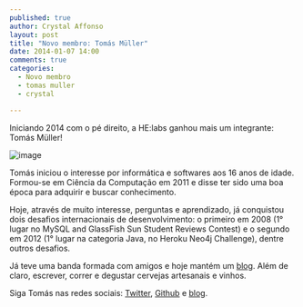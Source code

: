```yaml
---
published: true
author: Crystal Affonso
layout: post
title: "Novo membro: Tomás Müller"
date: 2014-01-07 14:00
comments: true
categories:
  - Novo membro
  - tomas muller
  - crystal

---
```


Iniciando 2014 com o pé direito, a HE:labs ganhou mais um integrante: Tomás Müller!

![image](/blog/images/posts/2014-01-07/tomas.jpg)

<!--more-->

Tomás iniciou o interesse por informática e softwares aos 16 anos de idade. Formou-se em Ciência da Computação em 2011 e disse ter sido uma boa época para adquirir e buscar conhecimento.

Hoje, através de muito interesse, perguntas e aprendizado, já conquistou dois desafios internacionais de desenvolvimento: o primeiro em 2008 (1° lugar no MySQL and GlassFish Sun Student Reviews Contest) e o segundo em 2012 (1° lugar na categoria Java, no Heroku Neo4j Challenge), dentre outros desafios.

Já teve uma banda formada com amigos e hoje mantém um [blog](http://tomasmuller.com.br/). Além de claro, escrever, correr e degustar cervejas artesanais e vinhos.

Siga Tomás nas redes sociais: [Twitter](https://twitter.com/tomasmuller), [Github](https://github.com/tomasmuller) e [blog](http://tomasmuller.com.br/).